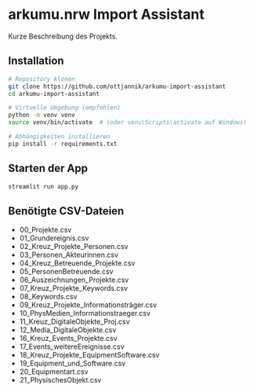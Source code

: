 # arkumu.nrw Import Assistant

Kurze Beschreibung des Projekts.

## Installation
```bash
# Repository klonen
git clone https://github.com/ottjannik/arkumu-import-assistant
cd arkumu-import-assistant

# Virtuelle Umgebung (empfohlen)
python -m venv venv
source venv/bin/activate  # (oder venv\Scripts\activate auf Windows)

# Abhängigkeiten installieren
pip install -r requirements.txt
```

## Starten der App
```bash
streamlit run app.py
```

## Benötigte CSV-Dateien
- 00_Projekte.csv
- 01_Grundereignis.csv
- 02_Kreuz_Projekte_Personen.csv
- 03_Personen_Akteurinnen.csv
- 04_Kreuz_Betreuende_Projekte.csv
- 05_PersonenBetreuende.csv
- 06_Auszeichnungen_Projekte.csv
- 07_Kreuz_Projekte_Keywords.csv
- 08_Keywords.csv
- 09_Kreuz_Projekte_Informationsträger.csv
- 10_PhysMedien_Informationstraeger.csv
- 11_Kreuz_DigitaleObjekte_Proj.csv
- 12_Media_DigitaleObjekte.csv
- 16_Kreuz_Events_Projekte.csv
- 17_Events_weitereEreignisse.csv
- 18_Kreuz_Projekte_EquipmentSoftware.csv
- 19_Equipment_und_Software.csv
- 20_Equipmentart.csv
- 21_PhysischesObjekt.csv
```
